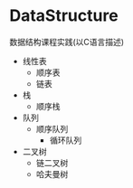 # DataStructure
数据结构课程实践(以C语言描述)

* 线性表
  * 顺序表
  * 链表
* 栈
  * 顺序栈
* 队列
  * 顺序队列
    * 循环队列
* 二叉树
  * 链二叉树
  * 哈夫曼树
